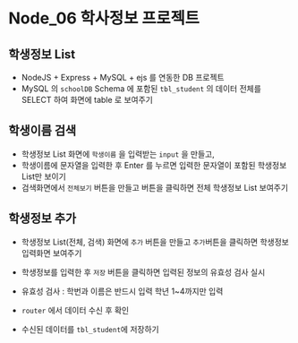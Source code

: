 # Node_06 학사정보 프로젝트

## 학생정보 List

- NodeJS + Express + MySQL + ejs 를 연동한 DB 프로젝트
- MySQL 의 `schoolDB` Schema 에 포함된 `tbl_student` 의 데이터 전체를 SELECT 하여 화면에 table 로 보여주기

## 학생이름 검색

- 학생정보 List 화면에 `학생이름` 을 입력받는 `input` 을 만들고,
- 학생이름에 문자열을 입력한 후 Enter 를 누르면 입력한 문자열이 포함된 학생정보 List만 보이기
- 검색화면에서 `전체보기` 버튼을 만들고 버튼을 클릭하면 전체 학생정보 List 보여주기

## 학생정보 추가

- 학생정보 List(전체, 검색) 화면에 `추가` 버튼을 만들고 `추가`버튼을 클릭하면 학생정보 입력화면 보여주기
- 학생정보를 입력한 후 `저장` 버튼을 클릭하면 입력된 정보의 유효성 검사 실시
- 유효성 검사 : 학번과 이름은 반드시 입력 학년 1~4까지만 입력

- `router` 에서 데이터 수신 후 확인
- 수신된 데이터를 `tbl_student`에 저장하기
